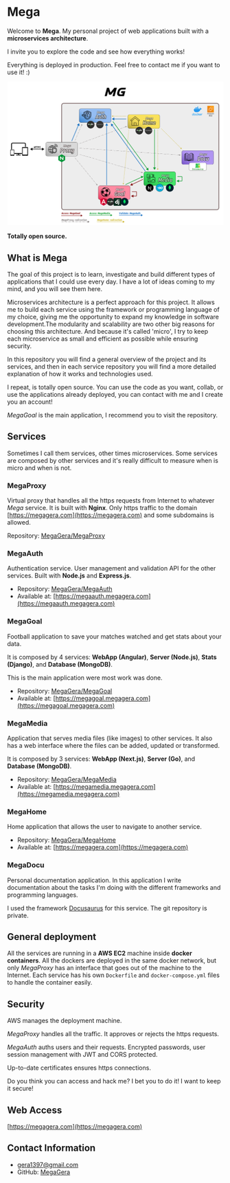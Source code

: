# Mega

Welcome to **Mega**. My personal project of web applications built with a **microservices architecture**.

I invite you to explore the code and see how everything works!

Everything is deployed in production. Feel free to contact me if you want to use it! :)

![Main Architecture](static/architecture_main_title.png)

**Totally open source.**

## What is Mega

The goal of this project is to learn, investigate and build different types of applications that I could use every day. I have a lot of ideas coming to my mind, and you will see them here.

Microservices architecture is a perfect approach for this project. It allows me to build each service using the framework or programming language of my choice, giving me the opportunity to expand my knowledge in software development.The modularity and scalability are two other big reasons for choosing this architecture. And because it's called 'micro', I try to keep each microservice as small and efficient as possible while ensuring security.

In this repository you will find a general overview of the project and its services, and then in each service repository you will find a more detailed explanation of how it works and technologies used.

I repeat, is totally open source. You can use the code as you want, collab, or use the applications already deployed, you can contact with me and I create you an account!

*MegaGoal* is the main application, I recommend you to visit the repository.

## Services

Sometimes I call them services, other times microservices. Some services are composed by other services and it's really difficult to measure when is micro and when is not.

### MegaProxy

Virtual proxy that handles all the https requests from Internet to whatever *Mega* service. It is built with **Nginx**. Only https traffic to the domain [https://megagera.com](https://megagera.com) and some subdomains is allowed.

Repository: [MegaGera/MegaProxy](https://github.com/MegaGera/MegaProxy)

### MegaAuth

Authentication service. User management and validation API for the other services. Built with **Node.js** and **Express.js**. 

- Repository: [MegaGera/MegaAuth](https://github.com/MegaGera/MegaAuth)
- Available at: [https://megaauth.megagera.com](https://megaauth.megagera.com)

### MegaGoal

Football application to save your matches watched and get stats about your data.

It is composed by 4 services: **WebApp (Angular)**, **Server (Node.js)**, **Stats (Django)**, and **Database (MongoDB)**.

This is the main application were most work was done.

- Repository: [MegaGera/MegaGoal](https://github.com/MegaGera/MegaGoal)
- Available at: [https://megagoal.megagera.com](https://megagoal.megagera.com)

### MegaMedia

Application that serves media files (like images) to other services. It also has a web interface where the files can be added, updated or transformed.

It is composed by 3 services: **WebApp (Next.js)**, **Server (Go)**, and **Database (MongoDB)**.

- Repository: [MegaGera/MegaMedia](https://github.com/MegaGera/MegaMedia)
- Available at: [https://megamedia.megagera.com](https://megamedia.megagera.com)

### MegaHome

Home application that allows the user to navigate to another service.

- Repository: [MegaGera/MegaHome](https://github.com/MegaGera/MegaHome)
- Available at: [https://megagera.com](https://megagera.com)

### MegaDocu

Personal documentation application. In this application I write documentation about the tasks I'm doing with the different frameworks and programming languages.

I used the framework [Docusaurus](https://docusaurus.io/) for this service. The git repository is private.

## General deployment

All the services are running in a **AWS EC2** machine inside **docker containers**. All the dockers are deployed in the same docker network, but only *MegaProxy* has an interface that goes out of the machine to the Internet. Each service has his own `Dockerfile` and `docker-compose.yml` files to handle the container easily.

## Security

AWS manages the deployment machine.

*MegaProxy* handles all the traffic. It approves or rejects the https requests.

*MegaAuth* auths users and their requests. Encrypted passwords, user session management with JWT and CORS protected.

Up-to-date certificates ensures https connections.

Do you think you can access and hack me? I bet you to do it! I want to keep it secure!

## Web Access

[https://megagera.com](https://megagera.com)

## Contact Information

- gera1397@gmail.com
- GitHub: [MegaGera](https://github.com/MegaGera)
